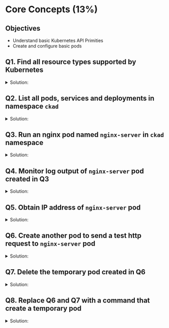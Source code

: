 # Core Concepts (13%)

## Objectives
- Understand basic Kubernetes API Primities
- Create and configure basic pods

## Q1. Find all resource types supported by Kubernetes

<details><summary>Solution:</summary>

Use command `kubectl api-resources` to list all supported resource types and their short names if available

```
kubectl api-resources
NAME                              SHORTNAMES   APIGROUP                       NAMESPACED   KIND
bindings                                                                      true         Binding
componentstatuses                 cs                                          false        ComponentStatus
configmaps                        cm                                          true         ConfigMap
endpoints                         ep                                          true         Endpoints
...
```
</p>
</details>

## Q2. List all pods, services and deployments in namespace `ckad`

<details><summary>Solution:</summary>

**Option 1**: Use `kubectl get all`

```
kubectl get all -n ckad

NAME                                 READY   STATUS              RESTARTS   AGE
pod/my-deployment-5c75bd4b85-xh7wr   0/1     ContainerCreating   0          5s

NAME                            READY   UP-TO-DATE   AVAILABLE   AGE
deployment.apps/my-deployment   0/1     1            0           5s

NAME                                       DESIRED   CURRENT   READY   AGE
replicaset.apps/my-deployment-5c75bd4b85   1         1         0       5s
```

**Option 2**: Specify multiple resource names separated by commas (,)

```
kubectl get pods,services,deployments -n ckad
NAME                                 READY   STATUS             RESTARTS   AGE
pod/my-deployment-5c75bd4b85-xh7wr   0/1     CrashLoopBackOff   4          2m12s

NAME                            READY   UP-TO-DATE   AVAILABLE   AGE
deployment.apps/my-deployment   0/1     1            0           2m12s
```

</details>

## Q3. Run an nginx pod named `nginx-server` in `ckad` namespace

<details><summary>Solution:</summary>

```
kubectl run nginx-server --image=nginx -n ckad
pod/nginx-server created

kubectl get pod -n ckad
NAME                             READY   STATUS             RESTARTS   AGE
nginx-server                     1/1     Running            0          22s

kubectl describe pod nginx-server -n ckad
Name:         nginx-server
Namespace:    ckad
Priority:     0
Node:         minikube/192.168.64.6
Start Time:   Sun, 04 Oct 2020 21:12:13 +0800
Labels:       run=nginx-server
Annotations:  <none>
Status:       Running
IP:           172.17.0.9
IPs:
  IP:  172.17.0.9
Containers:
  nginx-server:
    Container ID:   docker://bd8b66044936467efde1b1dfae3778dc2ff89de996ae4823a3275f6df6115a18
    Image:          nginx
    Image ID:       docker-pullable://nginx@sha256:9a1f8ed9e2273e8b3bbcd2e200024adac624c2e5c9b1d420988809f5c0c41a5e
    Port:           <none>
    Host Port:      <none>
    State:          Running
      Started:      Sun, 04 Oct 2020 21:12:22 +0800
    Ready:          True
    Restart Count:  0
    Environment:    <none>
    Mounts:
      /var/run/secrets/kubernetes.io/serviceaccount from default-token-6nm2l (ro)
Conditions:
  Type              Status
  Initialized       True 
  Ready             True 
  ContainersReady   True 
  PodScheduled      True 
Volumes:
  default-token-6nm2l:
    Type:        Secret (a volume populated by a Secret)
    SecretName:  default-token-6nm2l
    Optional:    false
QoS Class:       BestEffort
Node-Selectors:  <none>
Tolerations:     node.kubernetes.io/not-ready:NoExecute for 300s
                 node.kubernetes.io/unreachable:NoExecute for 300s
Events:
  Type    Reason     Age   From               Message
  ----    ------     ----  ----               -------
  Normal  Scheduled  62s   default-scheduler  Successfully assigned ckad/nginx-server to minikube
  Normal  Pulling    61s   kubelet, minikube  Pulling image "nginx"
  Normal  Pulled     53s   kubelet, minikube  Successfully pulled image "nginx"
  Normal  Created    53s   kubelet, minikube  Created container nginx-server
  Normal  Started    53s   kubelet, minikube  Started container nginx-server
```

</details>

## Q4. Monitor log output of `nginx-server` pod created in Q3

<details><summary>Solution:</summary>
  
```
k logs nginx-server -n ckad -f
/docker-entrypoint.sh: /docker-entrypoint.d/ is not empty, will attempt to perform configuration
/docker-entrypoint.sh: Looking for shell scripts in /docker-entrypoint.d/
/docker-entrypoint.sh: Launching /docker-entrypoint.d/10-listen-on-ipv6-by-default.sh
10-listen-on-ipv6-by-default.sh: Getting the checksum of /etc/nginx/conf.d/default.conf
10-listen-on-ipv6-by-default.sh: Enabled listen on IPv6 in /etc/nginx/conf.d/default.conf
/docker-entrypoint.sh: Launching /docker-entrypoint.d/20-envsubst-on-templates.sh
/docker-entrypoint.sh: Configuration complete; ready for start up
172.17.0.10 - - [04/Oct/2020:13:21:23 +0000] "GET / HTTP/1.1" 200 612 "-" "Wget" "-"
```

</details>

## Q5. Obtain IP address of `nginx-server` pod

<details><summary>Solution:</summary>

**Option 1**: use `-o wide` option when listing pods

```
kubectl get pods -n ckad -o wide
NAME           READY   STATUS    RESTARTS   AGE   IP           NODE       NOMINATED NODE   READINESS GATES
nginx-server   1/1     Running   0          15m   172.17.0.9   minikube   <none>           <none>
```

**Option 2**: Use `kubectl describe`

```
kubectl describe pod nginx-server -n ckad | grep IP
IP:           172.17.0.9
IPs:
  IP:  172.17.0.9
```

**Option 3**: Use output's Go-template or jsonpath

```
NGINX_SERVER_IP=$(k get pod nginx-server -n ckad -o template='{{.status.podIP}}'); echo $NGINX_SERVER_IP
172.17.0.9

k get pod nginx-server -n ckad -o jsonpath='{.status.podIP}'
172.17.0.9
```
</details>

## Q6. Create another pod to send a test http request to `nginx-server` pod

<details><summary>Solution:</summary>
  
```
kubectl run tmp-pod --image=busybox -n ckad --restart=Never -it --image-pull-policy=IfNotPresent -- sh
If you don't see a command prompt, try pressing enter.
/ # wget -O - 172.17.0.9
Connecting to 172.17.0.9 (172.17.0.9:80)
writing to stdout
<!DOCTYPE html>
<html>
<head>
<title>Welcome to nginx!</title>
<style>
    body {
        width: 35em;
        margin: 0 auto;
        font-family: Tahoma, Verdana, Arial, sans-serif;
    }
</style>
</head>
<body>
<h1>Welcome to nginx!</h1>
<p>If you see this page, the nginx web server is successfully installed and
working. Further configuration is required.</p>

<p>For online documentation and support please refer to
<a href="http://nginx.org/">nginx.org</a>.<br/>
Commercial support is available at
<a href="http://nginx.com/">nginx.com</a>.</p>

<p><em>Thank you for using nginx.</em></p>
</body>
</html>
-                    100% |*************************************************************************************************************************************|   612  0:00:00 ETA
written to stdout
/ # exit
```

If you still have the log monitoring created in Q4 running, you will notice an extra line has appeared

```
kubectl logs nginx-server -n ckad -f
/docker-entrypoint.sh: /docker-entrypoint.d/ is not empty, will attempt to perform configuration
/docker-entrypoint.sh: Looking for shell scripts in /docker-entrypoint.d/
/docker-entrypoint.sh: Launching /docker-entrypoint.d/10-listen-on-ipv6-by-default.sh
10-listen-on-ipv6-by-default.sh: Getting the checksum of /etc/nginx/conf.d/default.conf
10-listen-on-ipv6-by-default.sh: Enabled listen on IPv6 in /etc/nginx/conf.d/default.conf
/docker-entrypoint.sh: Launching /docker-entrypoint.d/20-envsubst-on-templates.sh
/docker-entrypoint.sh: Configuration complete; ready for start up
172.17.0.10 - - [04/Oct/2020:13:21:23 +0000] "GET / HTTP/1.1" 200 612 "-" "Wget" "-"


172.17.0.8 - - [04/Oct/2020:13:43:39 +0000] "GET / HTTP/1.1" 200 612 "-" "Wget" "-"
```

</details>

## Q7. Delete the temporary pod created in Q6

<details><summary>Solution:</summary>
  
```
kubectl get pods -n ckad
NAME           READY   STATUS      RESTARTS   AGE
nginx-server   1/1     Running     0          35m
tmp-pod        0/1     Completed   0          4m21s


kubectl delete po tmp-pod -n ckad --force
warning: Immediate deletion does not wait for confirmation that the running resource has been terminated. The resource may continue to run on the cluster indefinitely.
pod "tmp-pod" force deleted
```
</details>

## Q8. Replace Q6 and Q7 with a command that create a temporary pod

<details><summary>Solution:</summary>
  
```
kubectl run tmp-pod --image=busybox --rm -n ckad -it --image-pull-policy=IfNotPresent -- sh
If you don't see a command prompt, try pressing enter.
/ # wget -O - 172.17.0.9
Connecting to 172.17.0.9 (172.17.0.9:80)
writing to stdout
<!DOCTYPE html>
<html>
<head>
<title>Welcome to nginx!</title>
<style>
    body {
        width: 35em;
        margin: 0 auto;
        font-family: Tahoma, Verdana, Arial, sans-serif;
    }
</style>
</head>
<body>
<h1>Welcome to nginx!</h1>
<p>If you see this page, the nginx web server is successfully installed and
working. Further configuration is required.</p>

<p>For online documentation and support please refer to
<a href="http://nginx.org/">nginx.org</a>.<br/>
Commercial support is available at
<a href="http://nginx.com/">nginx.com</a>.</p>

<p><em>Thank you for using nginx.</em></p>
</body>
</html>
-                    100% |*************************************************************************************************************************************|   612  0:00:00 ETA
written to stdout
/ # exit
Session ended, resume using 'kubectl attach tmp-pod -c tmp-pod -i -t' command when the pod is running
pod "tmp-pod" deleted
```

</details>